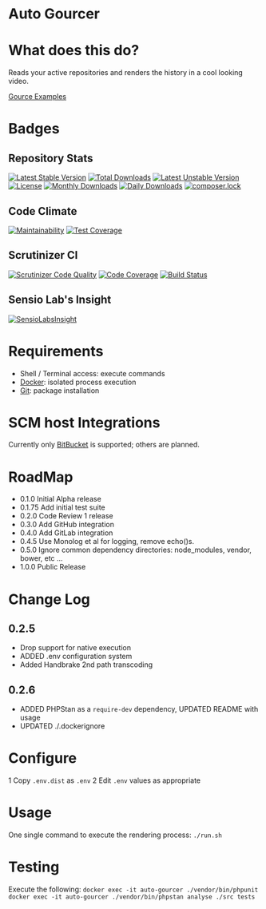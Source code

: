 # Auto Gourcer

# What does this do?

Reads your active repositories and renders the history in a cool looking video.

[Gource Examples](https://github.com/acaudwell/Gource/wiki/Videos)

# Badges

## Repository Stats

[![Latest Stable Version](https://poser.pugx.org/davidjeddy/auto-gourcer/v/stable?format=flat-square)](https://packagist.org/packages/davidjeddy/auto-gourcer)
[![Total Downloads](https://poser.pugx.org/davidjeddy/auto-gourcer/downloads?format=flat-square)](https://packagist.org/packages/davidjeddy/auto-gourcer)
[![Latest Unstable Version](https://poser.pugx.org/davidjeddy/auto-gourcer/v/unstable?format=flat-square)](https://packagist.org/packages/davidjeddy/auto-gourcer)
[![License](https://poser.pugx.org/davidjeddy/auto-gourcer/license?format=flat-square)](https://packagist.org/packages/davidjeddy/auto-gourcer)
[![Monthly Downloads](https://poser.pugx.org/davidjeddy/auto-gourcer/d/monthly?format=flat-square)](https://packagist.org/packages/davidjeddy/auto-gourcer)
[![Daily Downloads](https://poser.pugx.org/davidjeddy/auto-gourcer/d/daily?format=flat-square)](https://packagist.org/packages/davidjeddy/auto-gourcer)
[![composer.lock](https://poser.pugx.org/davidjeddy/auto-gourcer/composerlock?format=flat-square)](https://packagist.org/packages/davidjeddy/auto-gourcer)

## Code Climate 

[![Maintainability](https://api.codeclimate.com/v1/badges/61f99e48e1e1f2ab7119/maintainability)](https://codeclimate.com/github/davidjeddy/auto-gourcer/maintainability)
[![Test Coverage](https://api.codeclimate.com/v1/badges/61f99e48e1e1f2ab7119/test_coverage)](https://codeclimate.com/github/davidjeddy/auto-gourcer/test_coverage)

## Scrutinizer CI

[![Scrutinizer Code Quality](https://scrutinizer-ci.com/g/davidjeddy/auto-gourcer/badges/quality-score.png?b=master)](https://scrutinizer-ci.com/g/davidjeddy/auto-gourcer/?branch=master)
[![Code Coverage](https://scrutinizer-ci.com/g/davidjeddy/auto-gourcer/badges/coverage.png?b=master)](https://scrutinizer-ci.com/g/davidjeddy/auto-gourcer/?branch=master)
[![Build Status](https://scrutinizer-ci.com/g/davidjeddy/auto-gourcer/badges/build.png?b=master)](https://scrutinizer-ci.com/g/davidjeddy/auto-gourcer/build-status/master)

## Sensio Lab's Insight

[![SensioLabsInsight](https://insight.sensiolabs.com/projects/1d1a7b75-6eb7-4a4c-8585-9ac9c87370b9/big.png)](https://insight.sensiolabs.com/projects/1d1a7b75-6eb7-4a4c-8585-9ac9c87370b9)

# Requirements

 - Shell / Terminal access: execute commands
 - [Docker](https://www.docker.com): isolated process execution
 - [Git](https://git-scm.com/): package installation

# SCM host Integrations

Currently only [BitBucket](https://bitbucket.com) is supported; others are planned.

# RoadMap

 - 0.1.0 Initial Alpha release
 - 0.1.75 Add initial test suite
 - 0.2.0 Code Review 1 release
 - 0.3.0 Add GitHub integration
 - 0.4.0 Add GitLab integration
 - 0.4.5 Use Monolog et al for logging, remove echo()s.
 - 0.5.0 Ignore common dependency directories: node_modules, vendor, bower, etc
 ...
 - 1.0.0 Public Release

# Change Log

## 0.2.5
 - Drop support for native execution
 - ADDED .env configuration system
 - Added Handbrake 2nd path transcoding

## 0.2.6
 - ADDED PHPStan as a `require-dev` dependency, UPDATED README with usage
 - UPDATED ./.dockerignore

# Configure

 1 Copy `.env.dist` as `.env`
 2 Edit `.env` values as appropriate

# Usage

One single command to execute the rendering process: `./run.sh`

# Testing

Execute the following:
`docker exec -it auto-gourcer ./vendor/bin/phpunit`
`docker exec -it auto-gourcer ./vendor/bin/phpstan analyse ./src tests`
